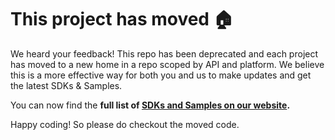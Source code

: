 This project has moved :house:
====================================
We heard your feedback! This repo has been deprecated and each project has moved to a new home in a repo scoped by API and platform. We believe this is a more effective way for both you and us to make updates and get the latest SDKs & Samples.

You can now find the **full list of [SDKs and Samples on our website](https://www.microsoft.com/cognitive-services/en-us/sdk-sample).**

Happy coding!
So please do checkout the moved code.
